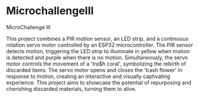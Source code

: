 # MicrochallengeIII
MicroChallenge III


This project combines a PIR motion sensor, an LED strip, and a continuous rotation servo motor controlled by an ESP32 microcontroller. The PIR sensor detects motion, triggering the LED strip to illuminate in yellow when motion is detected and purple when there is no motion. Simultaneously, the servo motor controls the movement of a 'tra$h coral', symbolizing the rebirth of discarded items. The servo motor opens and closes the 'trash flower' in response to motion, creating an interactive and visually captivating experience. This project aims to showcase the potential of repurposing and cherishing discarded materials, turning them to alive.
